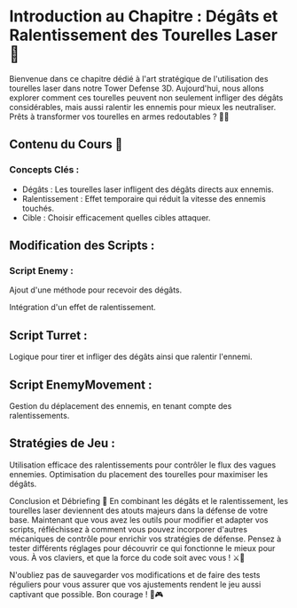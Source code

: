 # Introduction au Chapitre : Dégâts et Ralentissement des Tourelles Laser 🌟
Bienvenue dans ce chapitre dédié à l'art stratégique de l'utilisation des tourelles laser dans notre Tower Defense 3D. Aujourd'hui, nous allons explorer comment ces tourelles peuvent non seulement infliger des dégâts considérables, mais aussi ralentir les ennemis pour mieux les neutraliser. Prêts à transformer vos tourelles en armes redoutables ? 🚀💥

## Contenu du Cours 🎯
### Concepts Clés :
- Dégâts : Les tourelles laser infligent des dégâts directs aux ennemis.
- Ralentissement : Effet temporaire qui réduit la vitesse des ennemis touchés.
- Cible : Choisir efficacement quelles cibles attaquer.

## Modification des Scripts :
### Script Enemy :
Ajout d'une méthode pour recevoir des dégâts.

Intégration d'un effet de ralentissement.
    
## Script Turret :
Logique pour tirer et infliger des dégâts ainsi que ralentir l'ennemi.
    
## Script EnemyMovement :
Gestion du déplacement des ennemis, en tenant compte des ralentissements.

## Stratégies de Jeu :
Utilisation efficace des ralentissements pour contrôler le flux des vagues ennemies.
Optimisation du placement des tourelles pour maximiser les dégâts.

Conclusion et Débriefing 🤔
En combinant les dégâts et le ralentissement, les tourelles laser deviennent des atouts majeurs dans la défense de votre base. Maintenant que vous avez les outils pour modifier et adapter vos scripts, réfléchissez à comment vous pouvez incorporer d'autres mécaniques de contrôle pour enrichir vos stratégies de défense. Pensez à tester différents réglages pour découvrir ce qui fonctionne le mieux pour vous. À vos claviers, et que la force du code soit avec vous ! ⚔️👾

N'oubliez pas de sauvegarder vos modifications et de faire des tests réguliers pour vous assurer que vos ajustements rendent le jeu aussi captivant que possible. Bon courage ! 💪🎮
